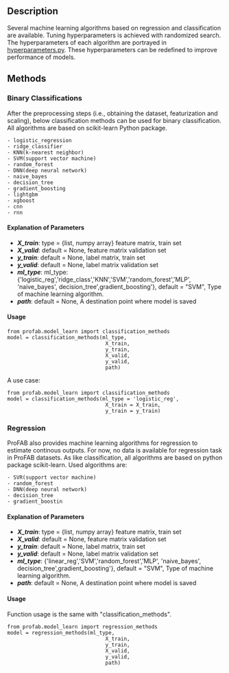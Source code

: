 ## Description

Several machine learning algorithms based on regression and classification are available. Tuning hyperparameters is achieved with randomized search. The hyperparameters of each algorithm are portrayed in [hyperparameters.py](hyperparameters.py). These hyperparameters can be redefined to improve performance of models.

## Methods

### Binary Classifications

After the preprocessing steps (i.e., obtaining the dataset, featurization and scaling), below classification methods can be used for binary classification. All algorithms are based on scikit-learn Python package.

    - logistic_regression
    - ridge_classifier
    - KNN(k-nearest neighbor)
    - SVM(support vector machine)
    - random_forest
    - DNN(deep neural network)
    - naive_bayes
    - decision_tree
    - gradient_boosting
    - lightgbm
    - xgboost
    - cnn
    - rnn

#### Explanation of Parameters

- ***X_train***: type = {list, numpy array} feature matrix, train set
- ***X_valid***: default = None, feature matrix validation set
- ***y_train***: default = None, label matrix, train set
- ***y_valid***: default = None, label matrix validation set
- ***ml_type***: ml_type: {'logistic_reg','ridge_class','KNN','SVM','random_forest','MLP',
                'naive_bayes', decision_tree',gradient_boosting'}, default = "SVM",
                Type of machine learning algorithm.
- ***path***: default = None, A destination point where model is saved

#### Usage

```{python}
from profab.model_learn import classification_methods
model = classification_methods(ml_type,
                                X_train,
                                y_train,
                                X_valid,
                                y_valid,
                                path)
```

A use case:
```{python}
from profab.model_learn import classification_methods
model = classification_methods(ml_type = 'logistic_reg',
                                X_train = X_train,
                                y_train = y_train)
```

### Regression

ProFAB also provides machine learning algorithms for regression to estimate continous outputs. For now, no data is available for regression task in ProFAB datasets. As like classification, all algorithms are based on python package scikit-learn. Used algorithms are:

    - SVR(support vector machine)
    - random_forest
    - DNN(deep neural network)
    - decision_tree
    - gradient_boostin

#### Explanation of Parameters

- ***X_train***: type = {list, numpy array} feature matrix, train set
- ***X_valid***: default = None, feature matrix validation set
- ***y_train***: default = None, label matrix, train set
- ***y_valid***: default = None, label matrix validation set
- ***ml_type***: {'linear_reg','SVM','random_forest','MLP',
                'naive_bayes', decision_tree',gradient_boosting'}, default = "SVM",
                Type of machine learning algorithm.
- ***path***: default = None, A destination point where model is saved

#### Usage

Function usage is the same with "classification_methods".

```{python}
from profab.model_learn import regression_methods
model = regression_methods(ml_type,
                                X_train,
                                y_train,
                                X_valid,
                                y_valid,
                                path)
```
